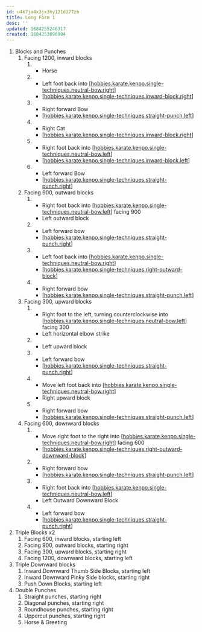```yaml
---
id: u4k7ja4x3jx3hy121d277zb
title: Long Form 1
desc: ''
updated: 1684255246317
created: 1684253096904
---
```


1. Blocks and Punches
   1. Facing 1200, inward blocks
      1. - Horse
      2. - Left foot back into [[hobbies.karate.kenpo.single-techniques.neutral-bow.right]]
         - [[hobbies.karate.kenpo.single-techniques.inward-block.right]]
      3. - Right forward Bow
         - [[hobbies.karate.kenpo.single-techniques.straight-punch.left]]
      4. - Right Cat
         - [[hobbies.karate.kenpo.single-techniques.inward-block.right]]
      5. - Right foot back into [[hobbies.karate.kenpo.single-techniques.neutral-bow.left]]
         - [[hobbies.karate.kenpo.single-techniques.inward-block.left]]
      6. - Left forward Bow
         - [[hobbies.karate.kenpo.single-techniques.straight-punch.right]]
   1. Facing 900, outward blocks
      1. - Right foot back into [[hobbies.karate.kenpo.single-techniques.neutral-bow.left]] facing 900
         - Left outward block
      2. - Left forward bow
         - [[hobbies.karate.kenpo.single-techniques.straight-punch.right]]
      3. - Left foot back into [[hobbies.karate.kenpo.single-techniques.neutral-bow.right]]
         - [[hobbies.karate.kenpo.single-techniques.right-outward-block]]
      4. - Right forward bow
         - [[hobbies.karate.kenpo.single-techniques.straight-punch.left]]
   1. Facing 300, upward blocks
      1. - Right foot to the left, turning counterclockwise into [[hobbies.karate.kenpo.single-techniques.neutral-bow.left]] facing 300
         - Left horizontal elbow strike
      2. - Left upward block
      3. - Left forward bow
         - [[hobbies.karate.kenpo.single-techniques.straight-punch.right]]
      4. - Move left foot back into [[hobbies.karate.kenpo.single-techniques.neutral-bow.right]]
         - Right upward block
      5. - Right forward bow
         - [[hobbies.karate.kenpo.single-techniques.straight-punch.left]]
   1. Facing 600, downward blocks
      1. - Move right foot to the right into [[hobbies.karate.kenpo.single-techniques.neutral-bow.right]] facing 600
         - [[hobbies.karate.kenpo.single-techniques.right-outward-downward-block]]
      2. - Right forward bow
         - [[hobbies.karate.kenpo.single-techniques.straight-punch.left]]
      3. - Right foot back into [[hobbies.karate.kenpo.single-techniques.neutral-bow.left]]
         - Left Outward Downward Block
      4. - Left forward bow
         - [[hobbies.karate.kenpo.single-techniques.straight-punch.right]]
2. Triple Blocks x2
   1. Facing 600, inward blocks, starting left
   2. Facing 900, outward blocks, starting right
   3. Facing 300, upward blocks, starting right
   4. Facing 1200, downward blocks, starting left
3. Triple Downward blocks
   1. Inward Downward Thumb Side Blocks, starting left
   2. Inward Downward Pinky Side blocks, starting right
   3. Push Down Blocks, starting left
4. Double Punches
   1. Straight punches, starting right
   2. Diagonal punches, starting right
   3. Roundhouse punches, starting right
   4. Uppercut punches, starting right
   5. Horse & Greeting


[//begin]: # "Autogenerated link references for markdown compatibility"
[hobbies.karate.kenpo.single-techniques.neutral-bow.right]: hobbies.karate.kenpo.single-techniques.neutral-bow.right "Right Neutral Bow"
[hobbies.karate.kenpo.single-techniques.inward-block.right]: hobbies.karate.kenpo.single-techniques.inward-block.right "Right Inward Block"
[hobbies.karate.kenpo.single-techniques.straight-punch.left]: hobbies.karate.kenpo.single-techniques.straight-punch.left "Left Straight Punch"
[hobbies.karate.kenpo.single-techniques.neutral-bow.left]: hobbies.karate.kenpo.single-techniques.neutral-bow.left "Left Neutral Bow"
[hobbies.karate.kenpo.single-techniques.inward-block.left]: hobbies.karate.kenpo.single-techniques.inward-block.left "Left Inward Block"
[hobbies.karate.kenpo.single-techniques.straight-punch.right]: hobbies.karate.kenpo.single-techniques.straight-punch.right "Right Straight Punch"
[hobbies.karate.kenpo.single-techniques.right-outward-block]: hobbies.karate.kenpo.single-techniques.right-outward-block "Right Outward Block"
[hobbies.karate.kenpo.single-techniques.right-outward-downward-block]: hobbies.karate.kenpo.single-techniques.right-outward-downward-block "Right Outward Downward Block"
[//end]: # "Autogenerated link references"